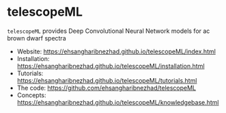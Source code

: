 # telescopeML

`telescopeML` provides Deep Convolutional Neural Network models for ac brown dwarf spectra 


- Website: https://ehsangharibnezhad.github.io/telescopeML/index.html
- Installation: https://ehsangharibnezhad.github.io/telescopeML/installation.html
- Tutorials: https://ehsangharibnezhad.github.io/telescopeML/tutorials.html
- The code: https://github.com/ehsangharibnezhad/telescopeML
- Concepts: https://ehsangharibnezhad.github.io/telescopeML/knowledgebase.html

